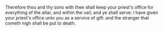 Therefore thou and thy sons with thee shall keep your priest's office for everything of the altar, and within the vail; and ye shall serve: I have given your priest's office unto you as a service of gift: and the stranger that cometh nigh shall be put to death.
